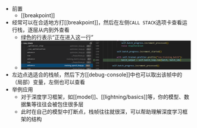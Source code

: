 - 前置
  - [[breakpoint]]
- 经常可以在合适地方打[[breakpoint]]，然后在左侧`CALL STACK`选项卡查看运行栈，逐层从内到外查看
  - 绿色的行表示“正在进入这一行”
  - ![](call-stack.png)
- 左边点选适合的栈帧，然后下方[[debug-console]]中也可以取出该帧中的（局部）变量，左侧也可以查看
- 举例应用
  - 对于深度学习框架，如[[model]]、[[lightning/basics]]等，你的模型、数据集等往往会被包住很多层
  - 此时在自己的模型中打断点，栈帧往往就很深，可以帮助理解深度学习框架的结构